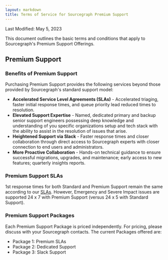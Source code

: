 ```yaml
---
layout: markdown
title: Terms of Service for Sourcegraph Premium Support
---
```


Last Modified: May 5, 2023

This document outlines the basic terms and conditions that apply to Sourcegraph's Premium Support Offerings.

## Premium Support

### Benefits of Premium Support
Purchasing Premium Support provides the following services beyond those provided by Sourcegraph's standard support model:
- **Accelerated Service Level Agreements (SLAs)** - Accelerated triaging, faster initial response times, and queue priority lead reduced times to resolution.
- **Elevated Support Expertise** - Named, dedicated primary and backup senior support engineers possessing deep knowledge and understanding of you specific organizations setup and tech stack with the ability to assist in the resolution of issues that arise.
- **Heightened Support via Slack** - Faster response times and closer collaboration through direct access to Sourcegraph experts with closer connection to end users and administrators.
- **More Proactive Collaboration** - Hands-on technical guidance to ensure successful migrations, upgrades, and maintenance; early access to new features; quarterly insights reports.

### Premium Support SLAs

1st response times for both Standard and Premium Support remain the same according to our [SLAs](https://handbook.sourcegraph.com/departments/technical-success/support/#slas). However, Emergency and Severe Impact issues are supported 24 x 7 with Premium Support (versus 24 x 5 with Standard Support).

### Premium Support Packages

Each Premium Support Package is priced independently. For pricing, please discuss with your Sourcegraph contacts. The current Packages offered are:
- Package 1: Premium SLAs
- Package 2: Dedicated Support
- Package 3: Slack Support
